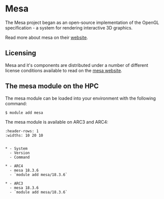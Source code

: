 # Mesa

The Mesa project began as an open-source implementation of the OpenGL specification - a system for rendering interactive 3D graphics.

Read more about mesa on their [website](http://www.mesa3d.org/).



## Licensing 

Mesa and it's components are distributed under a number of different license conditions available to read on the [mesa website](https://docs.mesa3d.org/license.html).



## The mesa module on the HPC

The mesa module can be loaded into your environment with the following command:

```bash
$ module add mesa
```

The mesa module is available on ARC3 and ARC4:

```{list-table}
:header-rows: 1
:widths: 10 20 10


* - System
  - Version
  - Command

* - ARC4
  - mesa 18.3.6
  - `module add mesa/18.3.6`

* - ARC3
  - mesa 18.3.6
  - `module add mesa/18.3.6`

```